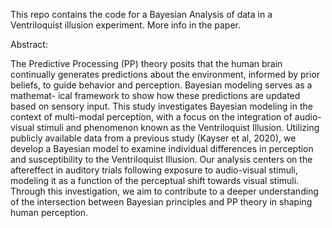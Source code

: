This repo contains the code for a Bayesian Analysis of data in a Ventriloquist illusion experiment. More info in the paper. 

Abstract:

The Predictive Processing (PP) theory posits that the human brain continually generates predictions about the environment, informed by prior beliefs, to guide behavior and perception. Bayesian modeling serves as a mathemat-
ical framework to show how these predictions are updated based on sensory input. This study investigates Bayesian modeling in the context of multi-modal perception, with a focus on the integration of audio-visual stimuli and
phenomenon known as the Ventriloquist Illusion. Utilizing publicly available data from a previous study (Kayser et al, 2020), we develop a Bayesian
model to examine individual differences in perception and susceptibility to
the Ventriloquist Illusion. Our analysis centers on the aftereffect in auditory
trials following exposure to audio-visual stimuli, modeling it as a function
of the perceptual shift towards visual stimuli. Through this investigation,
we aim to contribute to a deeper understanding of the intersection between
Bayesian principles and PP theory in shaping human perception.
